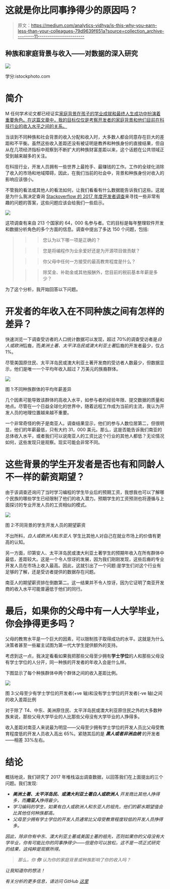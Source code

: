 # 这就是你比同事挣得少的原因吗？

> 原文：<https://medium.com/analytics-vidhya/is-this-why-you-earn-less-than-your-colleagues-79d9639f651a?source=collection_archive---------11----------------------->

## 种族和家庭背景与收入——对数据的深入研究

![](img/193dde72c82a916787c66fd88aa89f7d.png)

学分:istockphoto.com

# **简介**

M 任何学术论文都已经证实[家庭背景在孩子的学业成就和最终人生成功中扮演着重要角色。在这篇文章中，我的目标仅仅是考察开发者的家庭背景和他们目前在科技行业的收入水平之间的关系。](https://journalofchinesesociology.springeropen.com/articles/10.1186/s40711-018-0083-8)

当谈到不同种族和社会背景的收入分配和收入时，大多数人都会同意存在巨大的差距和不平衡。虽然这些收入差距还没有被证明是教养和种族身份的直接结果，但自从在几项经济指标中观察到不断扩大的种族财富差距以来，这个话题在公共领域正受到越来越多的关注。

在科技行业，开发人员拥有一些世界上最抢手、最赚钱的工作。工作的全球化消除了收入的市场和地域障碍，因此，在我们当前的社会中，背景和种族身份对收入的影响应该很小。

不管我的看法或其他人的看法如何，让我们看看有什么数据能告诉我们这些。这就是为什么我决定查询 [Stackoverflow 的 2017 年度开发者调查](https://insights.stackoverflow.com/survey/2017)来寻找一些非常有趣的问题的答案，这些问题应该会给我们一些启示。

![](img/d1989d2690c6d153fffd5b010b61666d.png)

这项调查有来自 213 个国家的 64，000 名参与者。它的目标是每年整理软件开发和数据分析角色的多个方面的信息。调查中提出了多达 150 个问题，包括:

> > >您认为以下哪一项是正确的？
> 
> > >您是将编程作为业余爱好还是为开源项目做贡献？
> 
> > >你父母中任何一方接受的最高教育程度是什么？
> 
> > >除奖金、补助金或其他报酬外，您目前的税前基本年薪是多少？

为了这个分析，我开始回答以下问题。

# 开发者的年收入在不同种族之间有怎样的差异？

快速浏览一下调查受访者的人口统计数据可以发现，超过 70%的调查受访者是*白人或欧洲*后裔，而*美洲土著、太平洋岛民或澳大利亚土著*后裔的开发者最少，仅占 1%。

尽管美国原住民、太平洋岛民或澳大利亚土著开发商的受访者人数最少，但数据显示，他们是唯一一个平均年收入超过 7 万美元的族裔群体。

![](img/cd90b5fba400ca3de86a5d53a56735fc.png)

图 1:不同种族群体的平均年薪差异

几个因素可能导致该群体的高收入水平，如参与者的经验年限、提交数据的质量和地点。尽管在一个日益全球化的世界中，随着远程工作成为当前的主流，我认为开发人员的地理位置越来越不重要。

一个非常奇怪的例子是南亚人。调查结果显示，他们的参与人数位居第二，但很明显，他们的年薪最低，只有大约 31，000 美元。那么，这是否能告诉我们南亚的总体收入水平，或者我们可以说南亚人的工资比这个行业的其他人都低？无论情况如何，这些发现只是观察。现实可能会非常不同。

# 这些背景的学生开发者是否也有和同龄人不一样的薪资期望？

由于该调查还询问了当时学习编程的学生毕业后的预期工资，我想我也可以了解哪个民族的哪些学生已经限制了他们的收入潜力。预期学生的工资预测也将遵循与上面探讨的专业开发人员的工资相似的模式。

![](img/41b091b58c596166dfb1c81470006331.png)

图 2:不同背景的学生开发人员的期望薪资

不出所料，*白人或欧洲人*和*东亚人* 学生比其他人对自己在就业市场上的价值有更高的认知。

另一方面，印第安人、太平洋岛民或澳大利亚土著学生的预期年收入在所有群体中最低，差距较大。这是一个令人惊讶的发展，因为我们刚刚发现，这些后裔的专业开发人员在市场上收入最高。因此，这就引出了一个问题:是学生们对这个行业有足够的了解，还是受访者提供的数据存在问题。

南亚人的期望薪资排在倒数第二。这一结果并不令人惊讶，因为它证明了南亚开发商的收入水平可能普遍低于他们的同行。

# 最后，如果你的父母中有一人大学毕业，你会挣得更多吗？

父母的教育水平是一个巨大的因素，可以限制孩子取得成功的水平。这就是为什么决策者甚至一些雇主试图为第一代大学生提供额外的支持。

考虑到这一点，我决定看看如果我把那些父母至少拥有**学士学位**的人和那些父母没有学士学位的人分开，同一种族的开发者的年收入会是什么样。

下图显示了每个种族群体中两个群体之间的收入差距比例。

![](img/403e78eba071cd5d2acda3946dc7d923.png)

图 3:父母至少有学士学位的开发者(+ve 轴)和没有学士学位的开发者(-ve 轴)之间的收入差距比例

对于除了 T4、中东、美洲原住民、太平洋岛民或澳大利亚原住民之外的大多数种族来说，那些父母大学毕业的人比那些父母没有大学毕业的人挣得多。

收入差距对南亚人来说最为明显——父母至少拥有学士学位的开发人员比父母受教育程度低的开发人员收入高出 65%。紧随其后的是 ***黑人或者非洲血统*** 的开发者——相差 33%左右。

# 结论

概括地说，我们研究了 2017 年堆栈溢出调查数据，以回答我们在上面提出的三个问题。我们发现:

*   ***美洲土著、太平洋岛民、或澳大利亚土著*******白人或欧洲人*** 开发商比其他人挣得多，而**南亚人**挣得最少。*
*   *学习编码的学生，如果有白人或欧洲人和东亚人的祖先，他们的薪水期望值会比其他任何种族都高。*
*   *父母至少拥有学士学位的开发人员通常比父母受教育程度较低的开发人员挣得多。*

*因此，除非你有中东、澳大利亚土著或美国土著的祖先，否则如果你的父母没有大学毕业，你有可能比你的同事挣得少——但是你可以放松，这不是一项正式研究的结果，这纯粹是观察所得。*

> **那么，你* ***你*** *认为你的家庭背景或种族影响了你的收入吗？**

*让我知道你的想法！*

*有关分析的更多信息，请访问 GitHub [这里](https://github.com/joshasgard/Diversity_RepresentationInTech.git)*